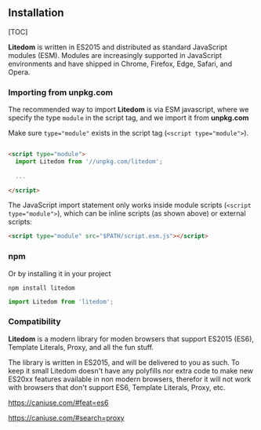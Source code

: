 
## Installation

[TOC]


**Litedom** is written in ES2015 and distributed as standard JavaScript modules (ESM). Modules are increasingly supported in JavaScript environments and have shipped in Chrome, Firefox, Edge, Safari, and Opera.

### Importing from unpkg.com 

The recommended way to import **Litedom** is via ESM javascript, where we specify the type `module` in the script tag, and we import it from **unpkg.com** 

Make sure `type="module"` exists in the script tag (`<script type="module">`).

```html

<script type="module">
  import Litedom from '//unpkg.com/litedom';
  
  ...

</script>

```

The JavaScript import statement only works inside module scripts (`<script type="module">`), which can be inline scripts (as shown above) or external scripts:

```html
<script type="module" src="$PATH/script.esm.js"></script>
```

### npm

Or by installing it in your project

```
npm install litedom
```

```js
import Litedom from 'litedom';
```


### Compatibility 

**Litedom** is a modern library for moden browsers that support ES2015 (ES6), Template Literals, Proxy, and all the fun stuff.

The library is written in ES2015, and will be delivered to you as such. To keep it small Litedom doesn't have any polyfills nor extra code to make new ES20xx features available in non modern browsers, therefor it will not work with browsers that don't support ES6, Template Literals, Proxy, etc. 

https://caniuse.com/#feat=es6

https://caniuse.com/#search=proxy
